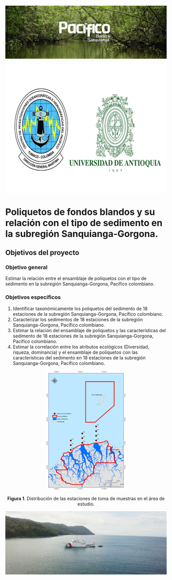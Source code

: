 
[![Expedición Pacifico: Bocas de Sanquianga](/Imagenes_MD/Cabezote.png)](https://youtu.be/Rsuj0Ps-Ugk)

<p align="center" width="100%">
<img src = "/Imagenes_MD/Logos.png" width="650px" height="400px" style="float"/>
</p>

# Poliquetos de fondos blandos y su relación con el tipo de sedimento en la subregión Sanquianga-Gorgona.







## Objetivos del proyecto

### Objetivo general

Estimar la relación entre el ensamblaje de poliquetos con el tipo de sedimento en la subregión Sanquianga-Gorgona, Pacífico colombiano.

### Objetivos específicos

1.	Identificar taxonómicamente los poliquetos del sedimento de 18 estaciones de la subregión Sanquianga-Gorgona, Pacífico colombiano. 
2.	Caracterizar los sedimentos de 18 estaciones de la subregión Sanquianga-Gorgona, Pacífico colombiano.
3.	Estimar la relación del ensamblaje de poliquetos y las características del sedimento de 18 estaciones de la subregión Sanquianga-Gorgona, Pacífico colombiano. 
4.	Estimar la correlación entre los atributos ecológicos (Diversidad, riqueza, dominancia) y el ensamblaje de poliquetos con las características del sedimento en 18 estaciones de la subregión Sanquianga-Gorgona, Pacífico colombiano. 


<p align="center" width="100%">
    <img width="50%" src="/Imagenes_MD/Mapa.tif">
</p>
<p align="center" width="100%">
<b>Figura 1</b>. Distribución de las estaciones de toma de muestras en el área de estudio. 
</p>




[![Expedición Pacifico: Bocas de Sanquianga](/Imagenes_MD/Screen_shot.png)](https://youtu.be/Rsuj0Ps-Ugk)